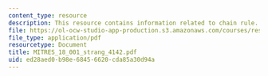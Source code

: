 ```yaml
---
content_type: resource
description: This resource contains information related to chain rule.
file: https://ol-ocw-studio-app-production.s3.amazonaws.com/courses/res-18-001-calculus-online-textbook-spring-2005/ed28aed0b98e68456620cda85a30d94a_MITRES_18_001_strang_4142.pdf
file_type: application/pdf
resourcetype: Document
title: MITRES_18_001_strang_4142.pdf
uid: ed28aed0-b98e-6845-6620-cda85a30d94a
---
```

